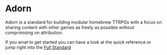 # Adorn
Adorn is a standard for building modular homebrew TTRPGs with a focus on sharing content with other games as freely as possible without comprimising on attribution.

If you wnat to get started you can have a look at the quick reference or jump right into the [Full Standard](https://github.com/DeMystic/Adorn/blob/main/adorn_format_standard.md)
